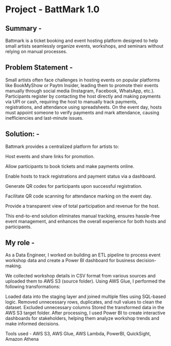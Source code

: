 # Project - BattMark 1.0

## Summary - 
Battmark is a ticket booking and event hosting platform designed to help small artists seamlessly organize events, workshops, and seminars without relying on manual processes.

## Problem Statement -  
Small artists often face challenges in hosting events on popular platforms like BookMyShow or Paytm Insider, leading them to promote their events manually through social media (Instagram, Facebook, WhatsApp, etc.). Participants register by contacting the host directly and making payments via UPI or cash, requiring the host to manually track payments, registrations, and attendance using spreadsheets. On the event day, hosts must appoint someone to verify payments and mark attendance, causing inefficiencies and last-minute issues.

## Solution: - 
Battmark provides a centralized platform for artists to:

Host events and share links for promotion.

Allow participants to book tickets and make payments online.

Enable hosts to track registrations and payment status via a dashboard.

Generate QR codes for participants upon successful registration.

Facilitate QR code scanning for attendance marking on the event day.

Provide a transparent view of total participation and revenue for the host.

This end-to-end solution eliminates manual tracking, ensures hassle-free event management, and enhances the overall experience for both hosts and participants.


## My role -
As a Data Engineer, I worked on building an ETL pipeline to process event workshop data and create a Power BI dashboard for business decision-making.

We collected workshop details in CSV format from various sources and uploaded them to AWS S3 (source folder). Using AWS Glue, 
I performed the following transformations:

Loaded data into the staging layer and joined multiple files using SQL-based logic.
Removed unnecessary rows, duplicates, and null values to clean the dataset.
Excluded unnecessary columns
Stored the transformed data in the AWS S3 target folder.
After processing, I used Power BI to create interactive dashboards for stakeholders, helping them analyze workshop trends and make informed decisions.

Tools used - 
AWS S3, AWS Glue, AWS Lambda, PowerBI, QuickSight, Amazon Athena
